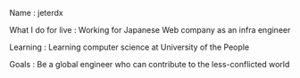 Name : jeterdx

What I do for live : Working for Japanese Web company as an infra engineer

Learning : Learning computer science at University of the People

Goals : Be a global engineer who can contribute to the less-conflicted world
